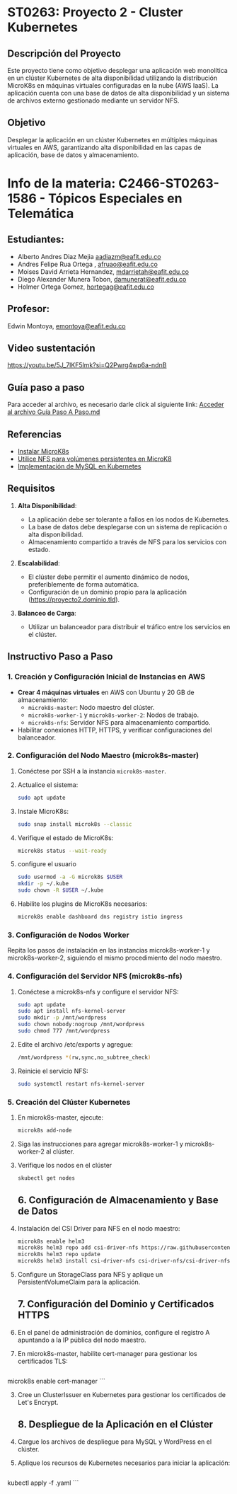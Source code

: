 # ST0263: Proyecto 2 - Cluster Kubernetes

## Descripción del Proyecto

Este proyecto tiene como objetivo desplegar una aplicación web monolítica en un clúster Kubernetes de alta disponibilidad utilizando la distribución MicroK8s en máquinas virtuales configuradas en la nube (AWS IaaS). La aplicación cuenta con una base de datos de alta disponibilidad y un sistema de archivos externo gestionado mediante un servidor NFS.

## Objetivo

Desplegar la aplicación en un clúster Kubernetes en múltiples máquinas virtuales en AWS, garantizando alta disponibilidad en las capas de aplicación, base de datos y almacenamiento.

# Info de la materia: C2466-ST0263-1586 - Tópicos Especiales en Telemática

## Estudiantes:
- Alberto Andres Diaz Mejia aadiazm@eafit.edu.co
- Andres Felipe Rua Ortega , afruao@eafit.edu.co
- Moises David Arrieta Hernandez, mdarrietah@eafit.edu.co
- Diego Alexander Munera Tobon, damunerat@eafit.edu.co
- Holmer Ortega Gomez, hortegag@eafit.edu.co
## Profesor: 
 Edwin Montoya, emontoya@eafit.edu.co
## Video sustentación
https://youtu.be/5J_7lKF5lmk?si=Q2Pwrg4wp6a-ndnB
## Guía paso a paso
Para acceder al archivo, es necesario darle click al siguiente link: 
[Acceder al archivo Guía Paso A Paso.md](https://github.com/AlbertoD10-10/Proyecto-2/blob/main/Guia%20Paso%20A%20Paso)
## Referencias
- [Instalar MicroK8s](https://microk8s.io/#install-microk8s)
- [Utilice NFS para volúmenes persistentes en MicroK8](https://microk8s.io/docs/how-to-nfs)
- [Implementación de MySQL en Kubernetes](https://medium.com/@midejoseph24/deploying-mysql-on-kubernetes-16758a42a746)

## Requisitos

1. **Alta Disponibilidad**:
   - La aplicación debe ser tolerante a fallos en los nodos de Kubernetes.
   - La base de datos debe desplegarse con un sistema de replicación o alta disponibilidad.
   - Almacenamiento compartido a través de NFS para los servicios con estado.

2. **Escalabilidad**:
   - El clúster debe permitir el aumento dinámico de nodos, preferiblemente de forma automática.
   - Configuración de un dominio propio para la aplicación (https://proyecto2.dominio.tld).

3. **Balanceo de Carga**:
   - Utilizar un balanceador para distribuir el tráfico entre los servicios en el clúster.

## Instructivo Paso a Paso

### 1. Creación y Configuración Inicial de Instancias en AWS

- **Crear 4 máquinas virtuales** en AWS con Ubuntu y 20 GB de almacenamiento:
  - `microk8s-master`: Nodo maestro del clúster.
  - `microk8s-worker-1` y `microk8s-worker-2`: Nodos de trabajo.
  - `microk8s-nfs`: Servidor NFS para almacenamiento compartido.
- Habilitar conexiones HTTP, HTTPS, y verificar configuraciones del balanceador.

### 2. Configuración del Nodo Maestro (microk8s-master)

1. Conéctese por SSH a la instancia `microk8s-master`.
2. Actualice el sistema:
   ```bash
   sudo apt update
   ```
3. Instale MicroK8s:
   ```bash
   sudo snap install microk8s --classic

   ```

4. Verifique el estado de MicroK8s:
   ```bash
   microk8s status --wait-ready
   ```

5. configure el usuario
   ```bash
   sudo usermod -a -G microk8s $USER
   mkdir -p ~/.kube
   sudo chown -R $USER ~/.kube
   ```

6. Habilite los plugins de MicroK8s necesarios:
   ```bash
   microk8s enable dashboard dns registry istio ingress
   ```
### 3. Configuración de Nodos Worker

Repita los pasos de instalación en las instancias microk8s-worker-1 y microk8s-worker-2, siguiendo el mismo procedimiento del nodo maestro.

### 4. Configuración del Servidor NFS (microk8s-nfs)

1. Conéctese a microk8s-nfs y configure el servidor NFS:
   ```bash
   sudo apt update
   sudo apt install nfs-kernel-server
   sudo mkdir -p /mnt/wordpress
   sudo chown nobody:nogroup /mnt/wordpress
   sudo chmod 777 /mnt/wordpress
   ```
2. Edite el archivo /etc/exports y agregue:
   ```bash
   /mnt/wordpress *(rw,sync,no_subtree_check)
   ```
3. Reinicie el servicio NFS:
   ```bash
   sudo systemctl restart nfs-kernel-server
   ```

### 5. Creación del Clúster Kubernetes

1. En microk8s-master, ejecute:
   ```bash
   microk8s add-node
   ```
2. Siga las instrucciones para agregar microk8s-worker-1 y microk8s-worker-2 al clúster.
3. Verifique los nodos en el clúster
   ```bash
   skubectl get nodes
   ```


   ## 6. Configuración de Almacenamiento y Base de Datos

1. Instalación del CSI Driver para NFS en el nodo maestro:

   ```bash
   microk8s enable helm3
   microk8s helm3 repo add csi-driver-nfs https://raw.githubusercontent.com/kubernetes-csi/csi-driver-nfs/master/charts
   microk8s helm3 repo update
   microk8s helm3 install csi-driver-nfs csi-driver-nfs/csi-driver-nfs --namespace kube-system --set kubeletDir=/var/snap/microk8s/common/var/lib/kubelet
   ```
2. Configure un StorageClass para NFS y aplique un PersistentVolumeClaim para la aplicación.


   ## 7. Configuración del Dominio y Certificados HTTPS

1. En el panel de administración de dominios, configure el registro A apuntando a la IP pública del nodo maestro.

2. En microk8s-master, habilite cert-manager para gestionar los certificados TLS:

   ```bash
  microk8s enable cert-manager
    ```

3. Cree un ClusterIssuer en Kubernetes para gestionar los certificados de Let's Encrypt.

   ## 8. Despliegue de la Aplicación en el Clúster

1. Cargue los archivos de despliegue para MySQL y WordPress en el clúster.

2. Aplique los recursos de Kubernetes necesarios para iniciar la aplicación:

   ```bash
kubectl apply -f <archivo>.yaml
    ```
